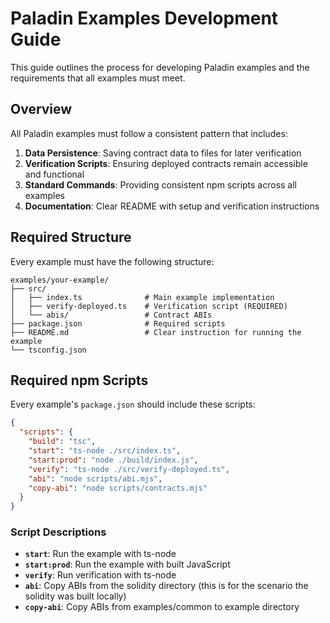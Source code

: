 # Paladin Examples Development Guide

This guide outlines the process for developing Paladin examples and the requirements that all examples must meet.

## Overview

All Paladin examples must follow a consistent pattern that includes:
1. **Data Persistence**: Saving contract data to files for later verification
2. **Verification Scripts**: Ensuring deployed contracts remain accessible and functional
3. **Standard Commands**: Providing consistent npm scripts across all examples
4. **Documentation**: Clear README with setup and verification instructions

## Required Structure

Every example must have the following structure:

```
examples/your-example/
├── src/
│   ├── index.ts              # Main example implementation
│   ├── verify-deployed.ts    # Verification script (REQUIRED)
│   └── abis/                 # Contract ABIs
├── package.json              # Required scripts
├── README.md                 # Clear instruction for running the example
└── tsconfig.json
```

## Required npm Scripts

Every example's `package.json` should include these scripts:

```json
{
  "scripts": {
    "build": "tsc",
    "start": "ts-node ./src/index.ts",
    "start:prod": "node ./build/index.js",
    "verify": "ts-node ./src/verify-deployed.ts",
    "abi": "node scripts/abi.mjs",
    "copy-abi": "node scripts/contracts.mjs"
  }
}
```

### Script Descriptions

- **`start`**: Run the example with ts-node
- **`start:prod`**: Run the example with built JavaScript
- **`verify`**: Run verification with ts-node
- **`abi`**: Copy ABIs from the solidity directory (this is for the scenario the solidity was built locally) 
- **`copy-abi`**: Copy ABIs from examples/common to example directory
 